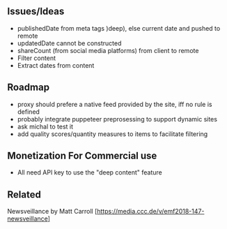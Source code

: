 ## Issues/Ideas
- publishedDate from meta tags )deep), else current date and pushed to remote
- updatedDate cannot be constructed
- shareCount (from social media platforms) from client to remote
- Filter content
- Extract dates from content

## Roadmap
- proxy should prefere a native feed provided by the site, iff no rule is defined
- probably integrate puppeteer preprosessing to support dynamic sites
- ask michal to test it
- add quality scores/quantity measures to items to facilitate filtering

## Monetization For Commercial use
- All need API key to use the "deep content" feature

## Related
Newsveillance by Matt Carroll [https://media.ccc.de/v/emf2018-147-newsveillance]



